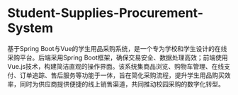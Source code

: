 # Student-Supplies-Procurement-System
基于Spring Boot与Vue的学生用品采购系统，是一个专为学校和学生设计的在线采购平台。后端采用Spring Boot框架，确保交易安全、数据处理高效；前端使用Vue.js技术，构建简洁直观的操作界面。该系统集商品浏览、购物车管理、在线支付、订单追踪、售后服务等功能于一体，旨在简化采购流程，提升学生用品购买效率，同时为供应商提供便捷的线上销售渠道，共同推动校园采购的数字化转型。
